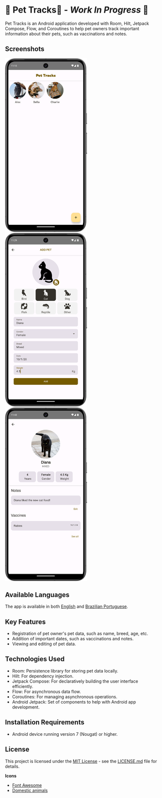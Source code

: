 # 🚧 Pet Tracks🐾 - *Work In Progress* 🚧

Pet Tracks is an Android application developed with Room, Hilt, Jetpack Compose, Flow, and
Coroutines to help pet owners track important information about their pets, such as vaccinations and
notes.

## Screenshots

<img src="./screenshots/screenshot_1.png" alt="Home" width="270">  <img src="./screenshots/screenshot_2.png" alt="Light Mode" width="270">  <img src="./screenshots/screenshot_3.png" alt="Dark Mode" width="270">

## Available Languages

The app is available in both [English](README.md) and [Brazilian Portuguese](README.pt-br.md).

## Key Features

- Registration of pet owner's pet data, such as name, breed, age, etc.
- Addition of important dates, such as vaccinations and notes.
- Viewing and editing of pet data.

## Technologies Used

- Room: Persistence library for storing pet data locally.
- Hilt: For dependency injection.
- Jetpack Compose: For declaratively building the user interface efficiently.
- Flow: For asynchronous data flow.
- Coroutines: For managing asynchronous operations.
- Android Jetpack: Set of components to help with Android app development.

## Installation Requirements

- Android device running version 7 (Nougat) or higher.

## License

This project is licensed under the [MIT License](https://opensource.org/licenses/MIT) - see
the [LICENSE.md](LICENSE) file for details.

**Icons**

- [Font Awesome](https://fontawesome.com/)
- [Domestic animals](https://thenounproject.com/browse/collection-icon/domestic-animals-156132/)
